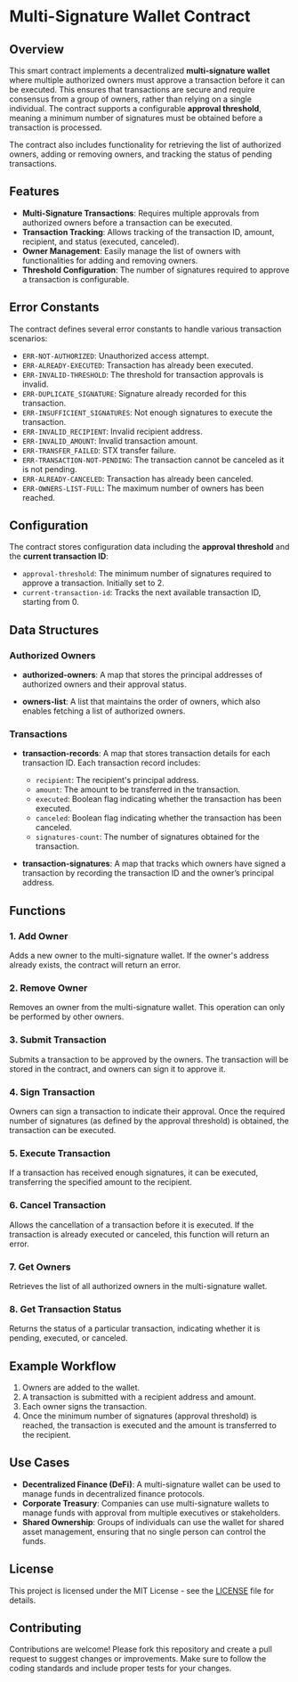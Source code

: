 # Multi-Signature Wallet Contract

## Overview

This smart contract implements a decentralized **multi-signature wallet** where multiple authorized owners must approve a transaction before it can be executed. This ensures that transactions are secure and require consensus from a group of owners, rather than relying on a single individual. The contract supports a configurable **approval threshold**, meaning a minimum number of signatures must be obtained before a transaction is processed.

The contract also includes functionality for retrieving the list of authorized owners, adding or removing owners, and tracking the status of pending transactions.

## Features

- **Multi-Signature Transactions**: Requires multiple approvals from authorized owners before a transaction can be executed.
- **Transaction Tracking**: Allows tracking of the transaction ID, amount, recipient, and status (executed, canceled).
- **Owner Management**: Easily manage the list of owners with functionalities for adding and removing owners.
- **Threshold Configuration**: The number of signatures required to approve a transaction is configurable.

## Error Constants

The contract defines several error constants to handle various transaction scenarios:

- `ERR-NOT-AUTHORIZED`: Unauthorized access attempt.
- `ERR-ALREADY-EXECUTED`: Transaction has already been executed.
- `ERR-INVALID-THRESHOLD`: The threshold for transaction approvals is invalid.
- `ERR-DUPLICATE_SIGNATURE`: Signature already recorded for this transaction.
- `ERR-INSUFFICIENT_SIGNATURES`: Not enough signatures to execute the transaction.
- `ERR-INVALID_RECIPIENT`: Invalid recipient address.
- `ERR-INVALID_AMOUNT`: Invalid transaction amount.
- `ERR-TRANSFER_FAILED`: STX transfer failure.
- `ERR-TRANSACTION-NOT-PENDING`: The transaction cannot be canceled as it is not pending.
- `ERR-ALREADY-CANCELED`: Transaction has already been canceled.
- `ERR-OWNERS-LIST-FULL`: The maximum number of owners has been reached.

## Configuration

The contract stores configuration data including the **approval threshold** and the **current transaction ID**:

- `approval-threshold`: The minimum number of signatures required to approve a transaction. Initially set to 2.
- `current-transaction-id`: Tracks the next available transaction ID, starting from 0.

## Data Structures

### Authorized Owners

- **authorized-owners**: A map that stores the principal addresses of authorized owners and their approval status.

- **owners-list**: A list that maintains the order of owners, which also enables fetching a list of authorized owners.

### Transactions

- **transaction-records**: A map that stores transaction details for each transaction ID. Each transaction record includes:
  - `recipient`: The recipient's principal address.
  - `amount`: The amount to be transferred in the transaction.
  - `executed`: Boolean flag indicating whether the transaction has been executed.
  - `canceled`: Boolean flag indicating whether the transaction has been canceled.
  - `signatures-count`: The number of signatures obtained for the transaction.

- **transaction-signatures**: A map that tracks which owners have signed a transaction by recording the transaction ID and the owner’s principal address.

## Functions

### 1. **Add Owner**

Adds a new owner to the multi-signature wallet. If the owner's address already exists, the contract will return an error.

### 2. **Remove Owner**

Removes an owner from the multi-signature wallet. This operation can only be performed by other owners.

### 3. **Submit Transaction**

Submits a transaction to be approved by the owners. The transaction will be stored in the contract, and owners can sign it to approve it.

### 4. **Sign Transaction**

Owners can sign a transaction to indicate their approval. Once the required number of signatures (as defined by the approval threshold) is obtained, the transaction can be executed.

### 5. **Execute Transaction**

If a transaction has received enough signatures, it can be executed, transferring the specified amount to the recipient.

### 6. **Cancel Transaction**

Allows the cancellation of a transaction before it is executed. If the transaction is already executed or canceled, this function will return an error.

### 7. **Get Owners**

Retrieves the list of all authorized owners in the multi-signature wallet.

### 8. **Get Transaction Status**

Returns the status of a particular transaction, indicating whether it is pending, executed, or canceled.

## Example Workflow

1. Owners are added to the wallet.
2. A transaction is submitted with a recipient address and amount.
3. Each owner signs the transaction.
4. Once the minimum number of signatures (approval threshold) is reached, the transaction is executed and the amount is transferred to the recipient.

## Use Cases

- **Decentralized Finance (DeFi)**: A multi-signature wallet can be used to manage funds in decentralized finance protocols.
- **Corporate Treasury**: Companies can use multi-signature wallets to manage funds with approval from multiple executives or stakeholders.
- **Shared Ownership**: Groups of individuals can use the wallet for shared asset management, ensuring that no single person can control the funds.

## License

This project is licensed under the MIT License - see the [LICENSE](LICENSE) file for details.

## Contributing

Contributions are welcome! Please fork this repository and create a pull request to suggest changes or improvements. Make sure to follow the coding standards and include proper tests for your changes.

